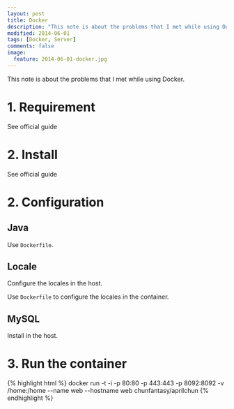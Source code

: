 ```yaml
---
layout: post
title: Docker
description: "This note is about the problems that I met while using Docker."
modified: 2014-06-01
tags: [Docker, Server]
comments: false
image:
  feature: 2014-06-01-docker.jpg
---
```


This note is about the problems that I met while using Docker.

# 1. Requirement

See official guide

# 2. Install

See official guide

# 2. Configuration

## Java

Use ``Dockerfile``.

## Locale 

Configure the locales in the host.

Use ``Dockerfile`` to configure the locales in the container.

## MySQL

Install in the host.


# 3. Run the container

{% highlight html %}
docker run -t -i -p 80:80 -p 443:443 -p 8092:8092 -v /home:/home --name web --hostname web chunfantasy/aprilchun
{% endhighlight %}
